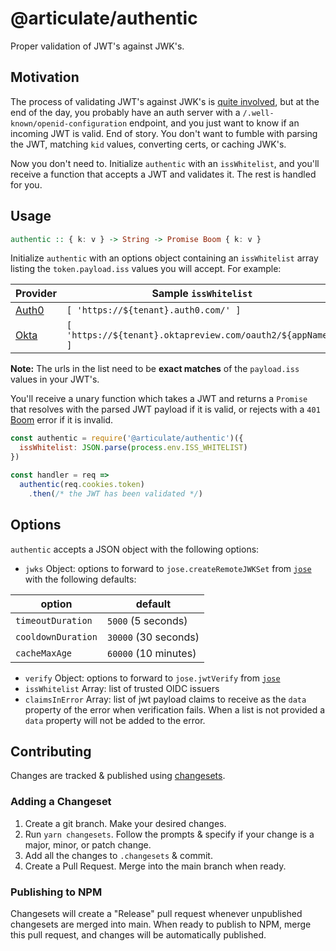 # @articulate/authentic

Proper validation of JWT's against JWK's.

## Motivation

The process of validating JWT's against JWK's is [quite involved](https://auth0.com/blog/navigating-rs256-and-jwks/), but at the end of the day, you probably have an auth server with a `/.well-known/openid-configuration` endpoint, and you just want to know if an incoming JWT is valid.  End of story.  You don't want to fumble with parsing the JWT, matching `kid` values, converting certs, or caching JWK's.

Now you don't need to.  Initialize `authentic` with an `issWhitelist`, and you'll receive a function that accepts a JWT and validates it.  The rest is handled for you.

## Usage

```haskell
authentic :: { k: v } -> String -> Promise Boom { k: v }
```

Initialize `authentic` with an options object containing an `issWhitelist` array listing the `token.payload.iss` values you will accept.  For example:

| Provider | Sample `issWhitelist` |
| -------- | ------------------- |
| [Auth0](https://auth0.com/) | `[ 'https://${tenant}.auth0.com/' ]` |
| [Okta](https://www.okta.com/) | `[ 'https://${tenant}.oktapreview.com/oauth2/${appName}' ]` |

**Note:** The urls in the list need to be **exact matches** of the `payload.iss` values in your JWT's.

You'll receive a unary function which takes a JWT and returns a `Promise` that resolves with the parsed JWT payload if it is valid, or rejects with a `401` [Boom](https://github.com/hapijs/boom) error if it is invalid.

```js
const authentic = require('@articulate/authentic')({
  issWhitelist: JSON.parse(process.env.ISS_WHITELIST)
})

const handler = req =>
  authentic(req.cookies.token)
    .then(/* the JWT has been validated */)
```

## Options

`authentic` accepts a JSON object with the following options:

* `jwks` Object: options to forward to `jose.createRemoteJWKSet` from [`jose`](https://github.com/panva/jose/blob/main/docs/interfaces/jwks_remote.RemoteJWKSetOptions.md) with the following defaults:

| option      | default |
| ----------- | ------- |
| `timeoutDuration` | `5000` (5 seconds)  |
| `cooldownDuration` | `30000` (30 seconds)  |
| `cacheMaxAge` | `60000` (10 minutes)  |

* `verify` Object: options to forward to `jose.jwtVerify` from [`jose`](https://github.com/panva/jose/blob/main/docs/interfaces/jwt_verify.JWTVerifyOptions.md)
* `issWhitelist` Array: list of trusted OIDC issuers
* `claimsInError` Array: list of jwt payload claims to receive as the `data` property of the error when verification fails.  When a list is not provided a `data` property will not be added to the error.

## Contributing

Changes are tracked & published using [changesets](https://github.com/changesets/changesets).

### Adding a Changeset

1. Create a git branch. Make your desired changes.
1. Run `yarn changesets`. Follow the prompts & specify if your change is a
    major, minor, or patch change.
1. Add all the changes to `.changesets` & commit.
1. Create a Pull Request. Merge into the main branch when ready.

### Publishing to NPM

Changesets will create a "Release" pull request whenever unpublished changesets
are merged into main. When ready to publish to NPM, merge this pull request,
and changes will be automatically published.
